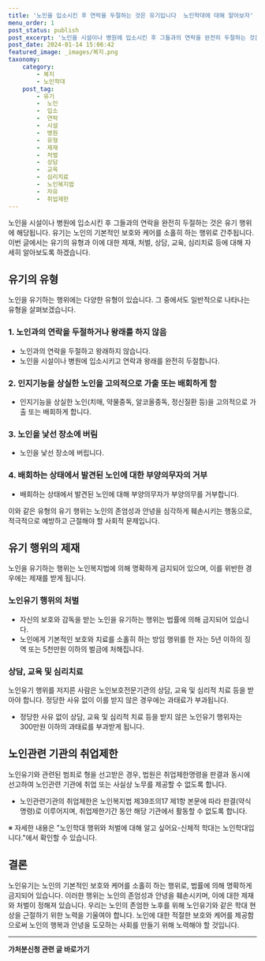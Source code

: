 ```yaml
---
title: '노인을 입소시킨 후 연락을 두절하는 것은 유기입니다  노인학대에 대해 알아보자'
menu_order: 1
post_status: publish
post_excerpt: '노인을 시설이나 병원에 입소시킨 후 그들과의 연락을 완전히 두절하는 것은 유기 행위에 해당됩니다. 유기는 노인의 기본적인 보호와 케어를 소홀히 하는 행위로 간주됩니다. 이번 글에서는 유기의 유형과 이에 대한 제재, 처벌, 상담, 교육, 심리치료 등에 대해 자세히 알아보도록 하겠습니다.'
post_date: 2024-01-14 15:06:42
featured_image: _images/복지.png
taxonomy:
    category:
        - 복지
        - 노인학대
    post_tag:
        - 유기
        -  노인
        -  입소
        -  연락
        -  시설
        -  병원
        -  유형
        -  제재
        -  처벌
        -  상담
        -  교육
        -  심리치료
        -  노인복지법
        -  자유
        -  취업제한
---
```



노인을 시설이나 병원에 입소시킨 후 그들과의 연락을 완전히 두절하는 것은 유기 행위에 해당됩니다. 유기는 노인의 기본적인 보호와 케어를 소홀히 하는 행위로 간주됩니다. 이번 글에서는 유기의 유형과 이에 대한 제재, 처벌, 상담, 교육, 심리치료 등에 대해 자세히 알아보도록 하겠습니다.

## 유기의 유형

노인을 유기하는 행위에는 다양한 유형이 있습니다. 그 중에서도 일반적으로 나타나는 유형을 살펴보겠습니다.

### 1. 노인과의 연락을 두절하거나 왕래를 하지 않음

- 노인과의 연락을 두절하고 왕래하지 않습니다.
- 노인을 시설이나 병원에 입소시키고 연락과 왕래를 완전히 두절합니다.

### 2. 인지기능을 상실한 노인을 고의적으로 가출 또는 배회하게 함

- 인지기능을 상실한 노인(치매, 약물중독, 알코올중독, 정신질환 등)을 고의적으로 가출 또는 배회하게 합니다.

### 3. 노인을 낯선 장소에 버림

- 노인을 낯선 장소에 버립니다.

### 4. 배회하는 상태에서 발견된 노인에 대한 부양의무자의 거부

- 배회하는 상태에서 발견된 노인에 대해 부양의무자가 부양의무를 거부합니다.

이와 같은 유형의 유기 행위는 노인의 존엄성과 안녕을 심각하게 훼손시키는 행동으로, 적극적으로 예방하고 근절해야 할 사회적 문제입니다.

## 유기 행위의 제재

노인을 유기하는 행위는 노인복지법에 의해 명확하게 금지되어 있으며, 이를 위반한 경우에는 제재를 받게 됩니다.

### 노인유기 행위의 처벌

- 자신의 보호와 감독을 받는 노인을 유기하는 행위는 법률에 의해 금지되어 있습니다.
- 노인에게 기본적인 보호와 치료를 소홀히 하는 방임 행위를 한 자는 5년 이하의 징역 또는 5천만원 이하의 벌금에 처해집니다.

### 상담, 교육 및 심리치료

노인유기 행위를 저지른 사람은 노인보호전문기관의 상담, 교육 및 심리적 치료 등을 받아야 합니다. 정당한 사유 없이 이를 받지 않은 경우에는 과태료가 부과됩니다.

- 정당한 사유 없이 상담, 교육 및 심리적 치료 등을 받지 않은 노인유기 행위자는 300만원 이하의 과태료를 부과받게 됩니다.

## 노인관련 기관의 취업제한

노인유기와 관련된 범죄로 형을 선고받은 경우, 법원은 취업제한명령을 판결과 동시에 선고하여 노인관련 기관에 취업 또는 사실상 노무를 제공할 수 없도록 합니다.

- 노인관련기관의 취업제한은 노인복지법 제39조의17 제1항 본문에 따라 판결(약식명령)로 이루어지며, 취업제한기간 동안 해당 기관에서 활동할 수 없도록 합니다.

※ 자세한 내용은 "노인학대 행위와 처벌에 대해 알고 싶어요-신체적 학대는 노인학대입니다."에서 확인할 수 있습니다.

## 결론

노인유기는 노인의 기본적인 보호와 케어를 소홀히 하는 행위로, 법률에 의해 명확하게 금지되어 있습니다. 이러한 행위는 노인의 존엄성과 안녕을 훼손시키며, 이에 대한 제재와 처벌이 정해져 있습니다. 우리는 노인의 존엄한 노후를 위해 노인유기와 같은 학대 현상을 근절하기 위한 노력을 기울여야 합니다. 노인에 대한 적절한 보호와 케어를 제공함으로써 노인의 행복과 안녕을 도모하는 사회를 만들기 위해 노력해야 할 것입니다.
<!-- wp:separator -->
<hr class="wp-block-separator has-alpha-channel-opacity"/>
<!-- /wp:separator -->

<!-- wp:group {"backgroundColor":"base","layout":{"type":"constrained"}} -->
<div class="wp-block-group has-base-background-color has-background"><!-- wp:paragraph {"align":"center","fontSize":"medium"} -->
<p class="has-text-align-center has-large-font-size"><strong>가처분신청 관련 글 바로가기</strong></p>
<!-- /wp:paragraph -->


<!-- wp:latest-posts
{"categories":[{"id":14597,"count":19,"description":"","link":"https://uknowlaw.com/category/%ea%b0%80%ec%b2%98%eb%b6%84%ec%8b%a0%ec%b2%ad/","name":"가처분신청","slug":"가처분신청","taxonomy":"category","parent":0,"meta":[],"_links":{"self":[{"href":"https://uknowlaw.com/wp-json/wp/v2/categories/14597"}],"collection":[{"href":"https://uknowlaw.com/wp-json/wp/v2/categories"}],"about":[{"href":"https://uknowlaw.com/wp-json/wp/v2/taxonomies/category"}],"wp:post_type":[{"href":"https://uknowlaw.com/wp-json/wp/v2/posts?categories=14597"}],"curies":[{"name":"wp","href":"https://api.w.org/{rel}","templated":true}]}}],"postsToShow":100,"excerptLength":28,"postLayout":"grid","columns":2,"featuredImageAlign":"left","featuredImageSizeSlug":"large","fontSize":"small"} /--></div>
<!-- /wp:group -->